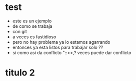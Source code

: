 # test

 - este es un ejemplo
 - de como se trabaja
 - con git
 - a veces es fastidioso
 - pero no hay problema ya lo estamos agarrando
 - entonces ya esta listos para trabajar solo ??
 - si como asi da conflicto "::>>,? veces puede dar conflicto

# titulo 2
